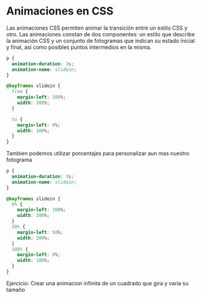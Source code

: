 # Animaciones en CSS

Las animaciones CSS permiten animar la transición entre un estilo CSS y otro. Las animaciones constan de dos componentes: un estilo que describe la animación CSS y un conjunto de fotogramas que indican su estado inicial y final, así como posibles puntos intermedios en la misma.

```css
p {
  animation-duration: 3s;
  animation-name: slidein;
}

@keyframes slidein {
  from {
    margin-left: 100%;
    width: 300%;
  }

  to {
    margin-left: 0%;
    width: 100%;
  }
}
```

Tambien podemos utilizar porcentajes para personalizar aun mas nuestro fotograma

```css
p {
  animation-duration: 3s;
  animation-name: slidein;
}

@keyframes slidein {
  0% {
    margin-left: 100%;
    width: 300%;
  }
  50% {
    margin-left: 50%;
    width: 200%;
  }
  100% {
    margin-left: 0%;
    width: 100%;
  }
}
```

Ejercicio: Crear una animacion infinita de un cuadrado que gira y varia su tamaño
